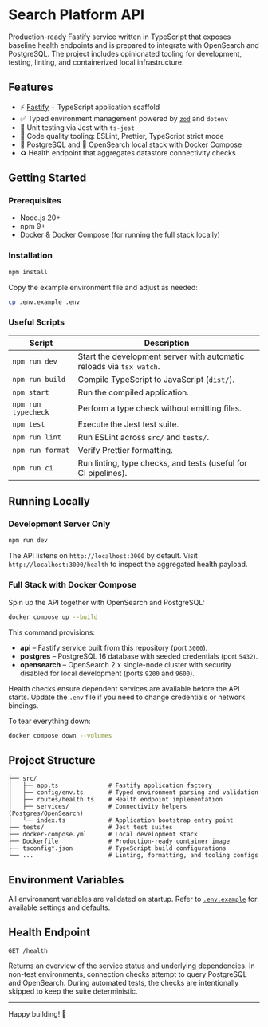 # Search Platform API

Production-ready Fastify service written in TypeScript that exposes baseline health endpoints and is prepared to integrate with OpenSearch and PostgreSQL. The project includes opinionated tooling for development, testing, linting, and containerized local infrastructure.

## Features

- ⚡️ [Fastify](https://fastify.dev/) + TypeScript application scaffold
- ✅ Typed environment management powered by [`zod`](https://github.com/colinhacks/zod) and `dotenv`
- 🧪 Unit testing via Jest with `ts-jest`
- 🧹 Code quality tooling: ESLint, Prettier, TypeScript strict mode
- 🐘 PostgreSQL and 🧭 OpenSearch local stack with Docker Compose
- ♻️ Health endpoint that aggregates datastore connectivity checks

## Getting Started

### Prerequisites

- Node.js 20+
- npm 9+
- Docker & Docker Compose (for running the full stack locally)

### Installation

```bash
npm install
```

Copy the example environment file and adjust as needed:

```bash
cp .env.example .env
```

### Useful Scripts

| Script | Description |
| --- | --- |
| `npm run dev` | Start the development server with automatic reloads via `tsx watch`. |
| `npm run build` | Compile TypeScript to JavaScript (`dist/`). |
| `npm start` | Run the compiled application. |
| `npm run typecheck` | Perform a type check without emitting files. |
| `npm test` | Execute the Jest test suite. |
| `npm run lint` | Run ESLint across `src/` and `tests/`. |
| `npm run format` | Verify Prettier formatting. |
| `npm run ci` | Run linting, type checks, and tests (useful for CI pipelines). |

## Running Locally

### Development Server Only

```bash
npm run dev
```

The API listens on `http://localhost:3000` by default. Visit `http://localhost:3000/health` to inspect the aggregated health payload.

### Full Stack with Docker Compose

Spin up the API together with OpenSearch and PostgreSQL:

```bash
docker compose up --build
```

This command provisions:

- **api** – Fastify service built from this repository (port `3000`).
- **postgres** – PostgreSQL 16 database with seeded credentials (port `5432`).
- **opensearch** – OpenSearch 2.x single-node cluster with security disabled for local development (ports `9200` and `9600`).

Health checks ensure dependent services are available before the API starts. Update the `.env` file if you need to change credentials or network bindings.

To tear everything down:

```bash
docker compose down --volumes
```

## Project Structure

```
├── src/
│   ├── app.ts              # Fastify application factory
│   ├── config/env.ts       # Typed environment parsing and validation
│   ├── routes/health.ts    # Health endpoint implementation
│   ├── services/           # Connectivity helpers (Postgres/OpenSearch)
│   └── index.ts            # Application bootstrap entry point
├── tests/                  # Jest test suites
├── docker-compose.yml      # Local development stack
├── Dockerfile              # Production-ready container image
├── tsconfig*.json          # TypeScript build configurations
└── ...                     # Linting, formatting, and tooling configs
```

## Environment Variables

All environment variables are validated on startup. Refer to [`.env.example`](./.env.example) for available settings and defaults.

## Health Endpoint

`GET /health`

Returns an overview of the service status and underlying dependencies. In non-test environments, connection checks attempt to query PostgreSQL and OpenSearch. During automated tests, the checks are intentionally skipped to keep the suite deterministic.

---

Happy building! 🚀
